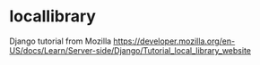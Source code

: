 # locallibrary
Django tutorial from Mozilla
https://developer.mozilla.org/en-US/docs/Learn/Server-side/Django/Tutorial_local_library_website
